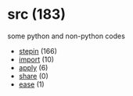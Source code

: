 # src (183)
some python and non-python codes

+ [stepin](stepin/README.md) (166)
+ [import](import/README.md) (10)
+ [apply](apply/README.md) (6)
+ [share](share/README.md) (0)
+ [ease](ease/README.md) (1)

